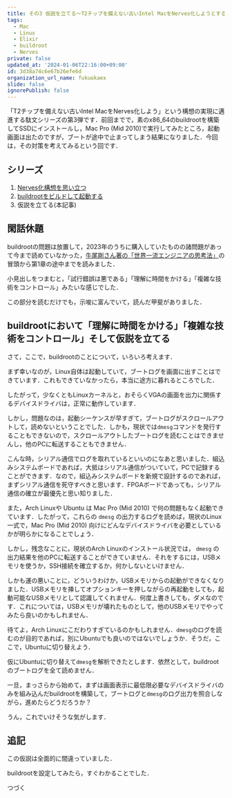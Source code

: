 ```yaml
---
title: その3 仮説を立てる〜T2チップを備えない古いIntel MacをNerves化しようとする日々
tags:
  - Mac
  - Linux
  - Elixir
  - buildroot
  - Nerves
private: false
updated_at: '2024-01-06T22:16:00+09:00'
id: 3d38a74c6e67b26efe6d
organization_url_name: fukuokaex
slide: false
ignorePublish: false
---
```

「T2チップを備えない古いIntel MacをNerves化しよう」という構想の実現に邁進する駄文シリーズの第3弾です．前回までで，素のx86_64のbuildrootを構築してSSDにインストールし，Mac Pro (Mid 2010)で実行してみたところ，起動画面は出たのですが，ブートが途中で止まってしまう結果になりました．今回は，その対策を考えてみるという回です．

## シリーズ

1. [Nerves化構想を思い立つ](https://qiita.com/zacky1972/items/d1da49dedfaafae57cbb)
1. [buildrootをビルドして起動する](https://qiita.com/zacky1972/items/4ce0032514978a7d2f1f)
1. 仮説を立てる(本記事)

## 閑話休題

buildrootの問題は放置して，2023年のうちに購入していたものの諸問題があって今まで読めていなかった，[牛尾剛さん著の「世界一流エンジニアの思考法」](https://books.bunshun.jp/ud/book/num/9784163917689)の冒頭から第1章の途中までを読みました．

小見出しをつまむと，「試行錯誤は悪である」「理解に時間をかける」「複雑な技術をコントロール」みたいな感じでした．

この部分を読むだけでも，示唆に富んでいて，読んだ甲斐がありました．

## buildrootにおいて「理解に時間をかける」「複雑な技術をコントロール」そして仮説を立てる

さて，ここで，buildrootのことについて，いろいろ考えます．

まず幸いなのが，Linux自体は起動していて，ブートログを画面に出すことはできています．これもできていなかったら，本当に途方に暮れるところでした．

したがって，少なくともLinuxカーネルと，おそらくVGAの画面を出力に関係するデバイスドライバは，正常に動作しています．

しかし，問題なのは，起動シーケンスが早すぎて，ブートログがスクロールアウトして，読めないということでした．しかも，現状では`dmesg`コマンドを発行することもできないので，スクロールアウトしたブートログを読むことはできませんし，他のPCに転送することもできません．

こんな時，シリアル通信でログを取れているといいのになあと思いました．組込みシステムボードであれば，大抵はシリアル通信がついていて，PCで記録することができます．なので，組込みシステムボードを新規で設計するのであれば，まずシリアル通信を死守すべきと思います．FPGAボードであっても，シリアル通信の確立が最優先と思い知りました．

また，Arch Linuxや Ubuntu は Mac Pro (Mid 2010) で何の問題もなく起動できています．したがって，これらの `dmesg` の出力するログを読めば，現状のLinux一式で，Mac Pro (Mid 2010) 向けにどんなデバイスドライバを必要としているかが明らかになることでしょう．

しかし，残念なことに，現状のArch Linuxのインストール状況では， `dmesg` の出力結果を他のPCに転送することができていません．それをするには，USBメモリを使うか，SSH接続を確立するか，何かしないといけません．

しかも運の悪いことに，どういうわけか，USBメモリからの起動ができなくなりました．USBメモリを挿してオプションキーを押しながらの再起動をしても，起動可能なUSBメモリとして認識してくれません．何度上書きしても，ダメなのです．これについては，USBメモリが壊れたものとして，他のUSBメモリでやってみたら良いのかもしれません．

待てよ，Arch Linuxにこだわりすぎているのかもしれません．`dmesg`のログを読むのが目的であれば，別にUbuntuでも良いのではないでしょうか．そうだ，ここで，Ubuntuに切り替えよう．

仮にUbuntuに切り替えて`dmesg`を解析できたとします．依然として，buildrootのブートログを全て読めません．

一旦，まっさらから始めて，まずは画面表示に最低限必要なデバイスドライバのみを組み込んだbuildrootを構築して，ブートログと`dmesg`のログ出力を照合しながら，進めたらどうだろうか？

うん，これでいけそうな気がします．


## 追記

この仮説は全面的に間違っていました．

buildrootを設定してみたら，すぐわかることでした．

つづく

